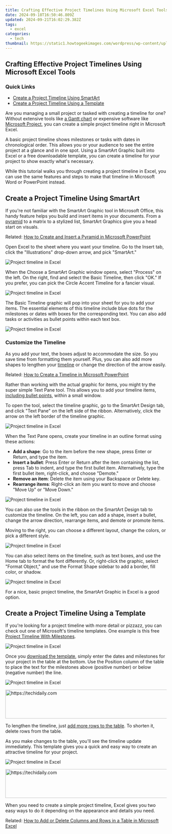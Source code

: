 ```yaml
---
title: Crafting Effective Project Timelines Using Microsoft Excel Tools
date: 2024-09-18T16:50:46.809Z
updated: 2024-09-21T16:02:29.382Z
tags:
  - excel
categories:
  - tech
thumbnail: https://static1.howtogeekimages.com/wordpress/wp-content/uploads/2022/01/ExcelProjectTimeline.png
---
```


## Crafting Effective Project Timelines Using Microsoft Excel Tools

### Quick Links

* [Create a Project Timeline Using SmartArt](https://tech-hub.techidaily.com/integrating-chatgpts-latest-browsing-plugins-guide/)
* [Create a Project Timeline Using a Template](https://eaxpv-info.techidaily.com/updated-2024-approved-high-paying-creator-status-on-youtube/)

 Are you managing a small project or tasked with creating a timeline for one? Without extensive tools like [a Gantt chart](https://program-issues.techidaily.com/pc-gamers-guide-to-resolving-multiversus-not-launching-top-tips-and-tricks/) or expensive software like [Microsoft Project](https://facebook-video-share.techidaily.com/updated-mastering-hashtags-enhance-your-gaming-youtube-content/), you can create a simple project timeline right in Microsoft Excel.

 A basic project timeline shows milestones or tasks with dates in chronological order. This allows you or your audience to see the entire project at a glance and in one spot. Using a SmartArt Graphic built into Excel or a free downloadable template, you can create a timeline for your project to show exactly what's necessary.

 While this tutorial walks you through creating a project timeline in Excel, you can use the same features and steps to make that timeline in Microsoft Word or PowerPoint instead.

##  Create a Project Timeline Using SmartArt

 If you're not familiar with the SmartArt Graphic tool in Microsoft Office, this handy feature helps you build and insert items in your documents. From a [pyramid](https://fox-boxes.techidaily.com/2024-approved-blend-soundscape-into-ppt-narratives/) to a matrix to a stylized list, SmartArt Graphics give you a head start on visuals.

Related: [How to Create and Insert a Pyramid in Microsoft PowerPoint](https://fox-boxes.techidaily.com/2024-approved-blend-soundscape-into-ppt-narratives/) 

 Open Excel to the sheet where you want your timeline. Go to the Insert tab, click the "Illustrations" drop-down arrow, and pick "SmartArt."

![Project timeline in Excel](https://static1.howtogeekimages.com/wordpress/wp-content/uploads/2022/01/ExcelProjectTimeline.png) 

 When the Choose a SmartArt Graphic window opens, select "Process" on the left. On the right, find and select the Basic Timeline, then click "OK." If you prefer, you can pick the Circle Accent Timeline for a fancier visual.

![Project timeline in Excel](https://static1.howtogeekimages.com/wordpress/wp-content/uploads/2022/01/ExcelProjectTimeline.png) 

 The Basic Timeline graphic will pop into your sheet for you to add your items. The essential elements of this timeline include blue dots for the milestones or dates with boxes for the corresponding text. You can also add tasks or activities as bullet points within each text box.

![Project timeline in Excel](https://static1.howtogeekimages.com/wordpress/wp-content/uploads/2022/01/ExcelProjectTimeline.png) 

###  Customize the Timeline

 As you add your text, the boxes adjust to accommodate the size. So you save time from formatting them yourself. Plus, you can also add more shapes to lengthen your [timeline](https://win-solutions.techidaily.com/mastering-the-battle-solutions-to-tackle-xbox-and-pcs-error-0-166-in-call-of-duty-warzone/) or change the direction of the arrow easily.

Related: [How to Create a Timeline in Microsoft PowerPoint](https://win-solutions.techidaily.com/mastering-the-battle-solutions-to-tackle-xbox-and-pcs-error-0-166-in-call-of-duty-warzone/) 

 Rather than working with the actual graphic for items, you might try the super simple Text Pane tool. This allows you to add your timeline items, [including bullet points](https://youtube-docs.techidaily.com/approved-real-time-viewership-metering-devices/), within a small window.

 To open the tool, select the timeline graphic, go to the SmartArt Design tab, and click "Text Pane" on the left side of the ribbon. Alternatively, click the arrow on the left border of the timeline graphic.

![Project timeline in Excel](https://static1.howtogeekimages.com/wordpress/wp-content/uploads/2022/01/ExcelProjectTimeline.png) 

 When the Text Pane opens, create your timeline in an outline format using these actions:

* **Add a shape**: Go to the item before the new shape, press Enter or Return, and type the item.
* **Insert a bullet**: Press Enter or Return after the item containing the list, press Tab to indent, and type the first bullet item. Alternatively, type the first bullet item, right-click, and choose "Demote."
* **Remove an item**: Delete the item using your Backspace or Delete key.
* **Rearrange items**: Right-click an item you want to move and choose "Move Up" or "Move Down."

![Project timeline in Excel](https://static1.howtogeekimages.com/wordpress/wp-content/uploads/2022/01/ExcelProjectTimeline.png) 

 You can also use the tools in the ribbon on the SmartArt Design tab to customize the timeline. On the left, you can add a shape, insert a bullet, change the arrow direction, rearrange items, and demote or promote items.

 Moving to the right, you can choose a different layout, change the colors, or pick a different style.

![Project timeline in Excel](https://static1.howtogeekimages.com/wordpress/wp-content/uploads/2022/01/ExcelProjectTimeline.png) 

 You can also select items on the timeline, such as text boxes, and use the Home tab to format the font differently. Or, right-click the graphic, select "Format Object," and use the Format Shape sidebar to add a border, fill color, or shadow.

![Project timeline in Excel](https://static1.howtogeekimages.com/wordpress/wp-content/uploads/2022/01/ExcelProjectTimeline.png) 

 For a nice, basic project timeline, the SmartArt Graphic in Excel is a good option.

##  Create a Project Timeline Using a Template

 If you're looking for a project timeline with more detail or pizzazz, you can check out one of Microsoft's timeline templates. One example is this free [Project Timeline With Milestones](https://templates.office.com/en-us/timeline-with-milestones-yellow-tm03987160).

![Project timeline in Excel](https://static1.howtogeekimages.com/wordpress/wp-content/uploads/2022/01/ExcelProjectTimeline.png) 

 Once you [download the template](https://fox-friendly.techidaily.com/new-visionary-education-the-power-of-virtual-reality/), simply enter the dates and milestones for your project in the table at the bottom. Use the Position column of the table to place the text for the milestones above (positive number) or below (negative number) the line.

![Project timeline in Excel](https://static1.howtogeekimages.com/wordpress/wp-content/uploads/2022/01/ExcelProjectTimeline.png) 

<!-- affiliate ads begin -->
<a href="https://appsumo.8odi.net/c/5597632/2118315/7443" target="_top" id="2118315">
  <img src="//a.impactradius-go.com/display-ad/7443-2118315" border="0" alt="https://techidaily.com" width="728" height="90"/>
</a>
<img height="0" width="0" src="https://appsumo.8odi.net/i/5597632/2118315/7443" style="position:absolute;visibility:hidden;" border="0" />
<!-- affiliate ads end -->

 To lengthen the timeline, just [add more rows to the table](https://fox-glue.techidaily.com/2024-approved-the-ultimate-guide-to-top-online-tools-for-perfecting-your-video-subtitles/). To shorten it, delete rows from the table.

 As you make changes to the table, you'll see the timeline update immediately. This template gives you a quick and easy way to create an attractive timeline for your project.

![Project timeline in Excel](https://static1.howtogeekimages.com/wordpress/wp-content/uploads/2022/01/ExcelProjectTimeline.png) 

<!-- affiliate ads begin -->
<a href="https://appsumo.8odi.net/c/5597632/2151856/7443" target="_top" id="2151856">
  <img src="//a.impactradius-go.com/display-ad/7443-2151856" border="0" alt="https://techidaily.com" width="728" height="90"/>
</a>
<img height="0" width="0" src="https://appsumo.8odi.net/i/5597632/2151856/7443" style="position:absolute;visibility:hidden;" border="0" />
<!-- affiliate ads end -->

 When you need to create a simple project timeline, Excel gives you two easy ways to do it depending on the appearance and details you need.

Related: [How to Add or Delete Columns and Rows in a Table in Microsoft Excel](https://fox-glue.techidaily.com/2024-approved-the-ultimate-guide-to-top-online-tools-for-perfecting-your-video-subtitles/)

<ins class="adsbygoogle"
     style="display:block"
     data-ad-format="autorelaxed"
     data-ad-client="ca-pub-7571918770474297"
     data-ad-slot="1223367746"></ins>

<ins class="adsbygoogle"
     style="display:block"
     data-ad-client="ca-pub-7571918770474297"
     data-ad-slot="8358498916"
     data-ad-format="auto"
     data-full-width-responsive="true"></ins>



